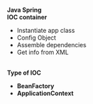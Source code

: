 <b>Java Spring</b>
<br>
<b>IOC container</b>
<br>
<ul>
<li>Instantiate app class</li>
<li>Config Object</li>
<li>Assemble dependencies</li>
<li>Get info from XML</li>
</ul>
<br>
<b>Type of IOC</b>
<ul>
<li><b>BeanFactory</b></li>
<li><b>ApplicationContext</b></li>
</ul>